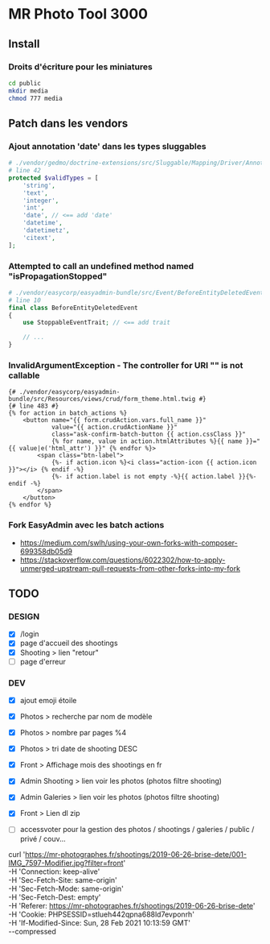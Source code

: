 # MR Photo Tool 3000

## Install

### Droits d'écriture pour les miniatures

```bash
cd public
mkdir media
chmod 777 media
```

## Patch dans les vendors

### Ajout annotation 'date' dans les types sluggables

```php
# ./vendor/gedmo/doctrine-extensions/src/Sluggable/Mapping/Driver/Annotation.php
# line 42
protected $validTypes = [
    'string',
    'text',
    'integer',
    'int',
    'date', // <== add 'date'
    'datetime',
    'datetimetz',
    'citext',
];
```

### Attempted to call an undefined method named "isPropagationStopped"

```php
# ./vendor/easycorp/easyadmin-bundle/src/Event/BeforeEntityDeletedEvent.php
# line 10
final class BeforeEntityDeletedEvent
{
    use StoppableEventTrait; // <== add trait

    // ...
}
```

### InvalidArgumentException - The controller for URI "" is not callable

```twig
{# ./vendor/easycorp/easyadmin-bundle/src/Resources/views/crud/form_theme.html.twig #}
{# line 483 #}
{% for action in batch_actions %}
    <button name="{{ form.crudAction.vars.full_name }}"
            value="{{ action.crudActionName }}"
            class="ask-confirm-batch-button {{ action.cssClass }}"
            {% for name, value in action.htmlAttributes %}{{ name }}="{{ value|e('html_attr') }}" {% endfor %}>
        <span class="btn-label">
            {%- if action.icon %}<i class="action-icon {{ action.icon }}"></i> {% endif -%}
            {%- if action.label is not empty -%}{{ action.label }}{%- endif -%}
        </span>
    </button>
{% endfor %}
```

### Fork EasyAdmin avec les batch actions

- https://medium.com/swlh/using-your-own-forks-with-composer-699358db05d9
- https://stackoverflow.com/questions/6022302/how-to-apply-unmerged-upstream-pull-requests-from-other-forks-into-my-fork

## TODO

### DESIGN

- [X] /login
- [X] page d'accueil des shootings
- [X] Shooting > lien "retour" 
- [ ] page d'erreur

### DEV

- [x] ajout emoji étoile
- [x] Photos > recherche par nom de modèle
- [x] Photos > nombre par pages %4
- [x] Photos > tri date de shooting DESC
- [x] Front > Affichage mois des shootings en fr
- [X] Admin Shooting > lien voir les photos (photos filtre shooting)
- [X] Admin Galeries > lien voir les photos (photos filtre shooting)
- [X] Front > Lien dl zip
- [ ] accessvoter pour la gestion des photos / shootings / galeries / public / privé / couv...


curl 'https://mr-photographes.fr/shootings/2019-06-26-brise-dete/001-IMG_7597-Modifier.jpg?filter=front' \
-H 'Connection: keep-alive' \
-H 'Sec-Fetch-Site: same-origin' \
-H 'Sec-Fetch-Mode: same-origin' \
-H 'Sec-Fetch-Dest: empty' \
-H 'Referer: https://mr-photographes.fr/shootings/2019-06-26-brise-dete' \
-H 'Cookie: PHPSESSID=stlueh442qpna688ld7evponrh' \
-H 'If-Modified-Since: Sun, 28 Feb 2021 10:13:59 GMT' \
--compressed

